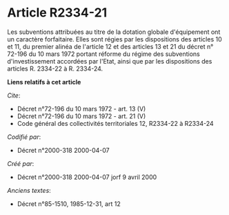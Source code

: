 # Article R2334-21

Les subventions attribuées au titre de la dotation globale d'équipement ont un caractère forfaitaire. Elles sont régies par
les dispositions des articles 10 et 11, du premier alinéa de l'article 12 et des articles 13 et 21 du décret n° 72-196 du 10
mars 1972 portant réforme du régime des subventions d'investissement accordées par l'Etat, ainsi que par les dispositions des
articles R. 2334-22 à R. 2334-24.

**Liens relatifs à cet article**

_Cite_:

  - Décret n°72-196 du 10 mars 1972 - art. 13 (V)
  - Décret n°72-196 du 10 mars 1972 - art. 21 (V)
  - Code général des collectivités territoriales 12, R2334-22 à R2334-24

_Codifié par_:

  - Décret n°2000-318 2000-04-07

_Créé par_:

  - Décret n°2000-318 2000-04-07 jorf 9 avril 2000

_Anciens textes_:

  - Décret n°85-1510, 1985-12-31, art 12
